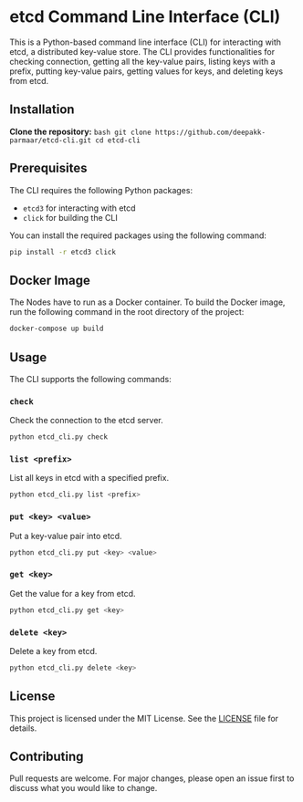 # etcd Command Line Interface (CLI)

This is a Python-based command line interface (CLI) for interacting with etcd, a distributed key-value store. The CLI provides functionalities for checking connection, getting all the key-value pairs, listing keys with a prefix, putting key-value pairs, getting values for keys, and deleting keys from etcd.

## Installation

**Clone the repository:**
`bash
    git clone https://github.com/deepakk-parmaar/etcd-cli.git
    cd etcd-cli
    `

## Prerequisites

The CLI requires the following Python packages:

- `etcd3` for interacting with etcd
- `click` for building the CLI

You can install the required packages using the following command:

```bash
pip install -r etcd3 click
```

## Docker Image

The Nodes have to run as a Docker container. To build the Docker image, run the following command in the root directory of the project:

```bash
docker-compose up build
```

## Usage

The CLI supports the following commands:

### `check`

Check the connection to the etcd server.

```bash
python etcd_cli.py check
```

### `list <prefix>`

List all keys in etcd with a specified prefix.

```bash
python etcd_cli.py list <prefix>
```

### `put <key> <value>`

Put a key-value pair into etcd.

```bash
python etcd_cli.py put <key> <value>
```

### `get <key>`

Get the value for a key from etcd.

```bash
python etcd_cli.py get <key>
```

### `delete <key>`

Delete a key from etcd.

```bash
python etcd_cli.py delete <key>
```

## License

This project is licensed under the MIT License. See the [LICENSE](LICENSE) file for details.

## Contributing

Pull requests are welcome. For major changes, please open an issue first to discuss what you would like to change.
